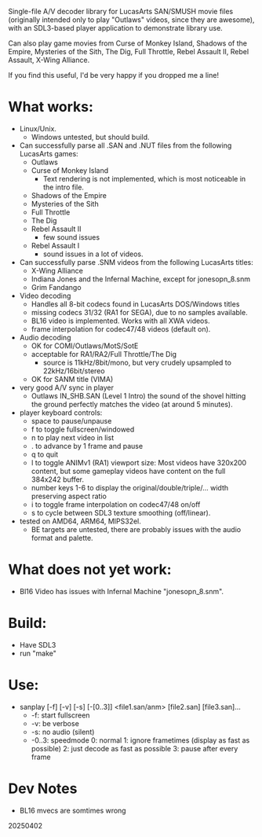 Single-file A/V decoder library for LucasArts SAN/SMUSH movie files (originally
intended only to play "Outlaws" videos, since they are awesome),
with an SDL3-based player application to demonstrate library use.

Can also play game movies from Curse of Monkey Island, Shadows of the Empire,
Mysteries of the Sith, The Dig, Full Throttle, Rebel Assault II, Rebel Assault,
X-Wing Alliance.

If you find this useful, I'd be very happy if you dropped me a line!

# What works:
- Linux/Unix.
  - Windows untested, but should build.
- Can successfully parse all .SAN and .NUT files from the following LucasArts games:
  - Outlaws
  - Curse of Monkey Island
    - Text rendering is not implemented, which is most noticeable in the intro file.
  - Shadows of the Empire
  - Mysteries of the Sith
  - Full Throttle
  - The Dig
  - Rebel Assault II
    - few sound issues
  - Rebel Assault I
    - sound issues in a lot of videos.
- Can successfully parse .SNM videos from the following LucasArts titles:
  - X-Wing Alliance
  - Indiana Jones and the Infernal Machine, except for jonesopn_8.snm
  - Grim Fandango
- Video decoding
  - Handles all 8-bit codecs found in LucasArts DOS/Windows titles
  - missing codecs 31/32 (RA1 for SEGA), due to no samples available.
  - BL16 video is implemented. Works with all XWA videos.
  - frame interpolation for codec47/48 videos (default on).
- Audio decoding
  - OK for COMI/Outlaws/MotS/SotE
  - acceptable for RA1/RA2/Full Throttle/The Dig
    - source is 11kHz/8bit/mono, but very crudely upsampled to 22kHz/16bit/stereo
  - OK for SANM title (VIMA)
- very good A/V sync in player
  - Outlaws IN_SHB.SAN (Level 1 Intro) the sound of the shovel hitting the ground perfectly matches the video (at around 5 minutes).
- player keyboard controls:
  - space to pause/unpause
  - f     to toggle fullscreen/windowed
  - n     to play next video in list
  - .     to advance by 1 frame and pause
  - q     to quit
  - l     to toggle ANIMv1 (RA1) viewport size: Most videos have 320x200 content, but some gameplay videos have content on the full 384x242 buffer.
  - number keys 1-6 to display the original/double/triple/... width preserving aspect ratio
  - i  to toggle frame interpolation on codec47/48 on/off
  - s  to cycle between SDL3 texture smoothing (off/linear).
- tested on AMD64, ARM64, MIPS32el.
  - BE targets are untested, there are probably issues with the audio format and palette.

# What does **not** yet work:
- Bl16 Video has issues with Infernal Machine "jonesopn_8.snm".

# Build:
- Have SDL3
- run "make"

# Use:
- sanplay [-f] [-v] [-s] [-[0..3]] <file1.san/anm> [file2.san] [file3.san]...
  - -f: start fullscreen
  - -v: be verbose
  - -s: no audio (silent)
  - -0..3: speedmode  0: normal  1: ignore frametimes (display as fast as possible)  2: just decode as fast as possible  3: pause after every frame

# Dev Notes
- BL16 mvecs are somtimes wrong

20250402

